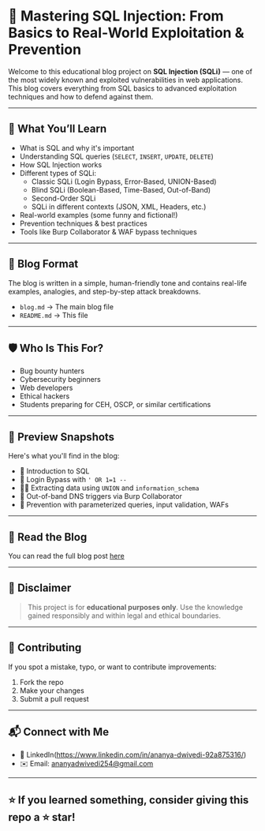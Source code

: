 # 🧠 Mastering SQL Injection: From Basics to Real-World Exploitation & Prevention

Welcome to this educational blog project on **SQL Injection (SQLi)** — one of the most widely known and exploited vulnerabilities in web applications. This blog covers everything from SQL basics to advanced exploitation techniques and how to defend against them.

---

## 📌 What You’ll Learn

- What is SQL and why it's important  
- Understanding SQL queries (`SELECT`, `INSERT`, `UPDATE`, `DELETE`)  
- How SQL Injection works  
- Different types of SQLi:
  - Classic SQLi (Login Bypass, Error-Based, UNION-Based)
  - Blind SQLi (Boolean-Based, Time-Based, Out-of-Band)
  - Second-Order SQLi
  - SQLi in different contexts (JSON, XML, Headers, etc.)
- Real-world examples (some funny and fictional!)  
- Prevention techniques & best practices  
- Tools like Burp Collaborator & WAF bypass techniques

---

## 📄 Blog Format

The blog is written in a simple, human-friendly tone and contains real-life examples, analogies, and step-by-step attack breakdowns.

- `blog.md` → The main blog file  
- `README.md` → This file  

---

## 🛡 Who Is This For?

- Bug bounty hunters  
- Cybersecurity beginners  
- Web developers  
- Ethical hackers  
- Students preparing for CEH, OSCP, or similar certifications  

---

## 📸 Preview Snapshots

Here's what you'll find in the blog:

- 📘 Introduction to SQL  
- 🧨 Login Bypass with `' OR 1=1 --`  
- 🕵️‍♂️ Extracting data using `UNION` and `information_schema`  
- 🔐 Out-of-band DNS triggers via Burp Collaborator  
- 🧼 Prevention with parameterized queries, input validation, WAFs

---

## 📖 Read the Blog

You can read the full blog post [here](#https://medium.com/@ananyadwivedi115/mastering-sql-injection-from-basics-to-real-world-exploitation-and-prevention-46945b5ff939) 

---

## 🔐 Disclaimer

> This project is for **educational purposes only**. Use the knowledge gained responsibly and within legal and ethical boundaries.

---

## 🙌 Contributing

If you spot a mistake, typo, or want to contribute improvements:
1. Fork the repo
2. Make your changes
3. Submit a pull request

---

## 📬 Connect with Me

- 🔗 LinkedIn(https://www.linkedin.com/in/ananya-dwivedi-92a875316/)
- ✉️ Email: ananyadwivedi254@gmail.com

---

## ⭐ If you learned something, consider giving this repo a ⭐ star!

